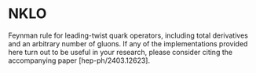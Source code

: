 # NKLO

Feynman rule for leading-twist quark operators, including total derivatives and an arbitrary number of gluons. If any of the implementations provided here turn out to be useful in your research, please consider citing the accompanying paper 
[hep-ph/2403.12623].
